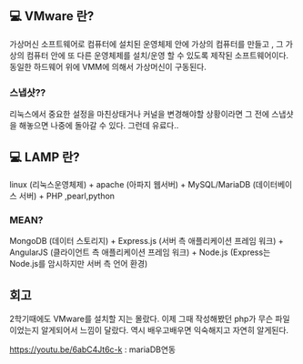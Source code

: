 ## 💻 VMware 란?

가상머신 소프트웨어로 컴퓨터에 설치된 운영체제 안에 가상의 컴퓨터를 만들고 , 그 가상의 컴퓨터 안에 또 다른 운영체제를 설치/운영 할 수 있도록 제작된 소프트웨어이다.  동일한 하드웨어 위에 VMM에 의해서 가상머신이 구동된다. 

 ### 스냅샷??
 리눅스에서 중요한 설정을 마친상태거나 커널을 변경해야할 상황이라면 그 전에 스냅샷을 해놓으면 나중에 돌아갈 수 있다.  그런데 유료다..
 
## 💻 LAMP 란?
linux (리눅스운영체제) + apache (아파지 웹서버) + MySQL/MariaDB (데이터베이스 서버) + PHP ,pearl,python

 ### MEAN? 
MongoDB (데이터 스토리지) + Express.js (서버 측 애플리케이션 프레임 워크) + AngularJS (클라이언트 측 애플리케이션 프레임 워크) + Node.js (Express는 Node.js를 암시하지만 서버 측 언어 환경)


## 회고

2학기때에도 VMware를 설치할 지는 몰랐다. 이제 그때 작성해봤던 php가 무슨 파일이었는지 알게되어서 느낌이 달랐다. 역시 배우고배우면 익숙해지고 자연히 알게된다.

https://youtu.be/6abC4Jt6c-k : mariaDB연동
